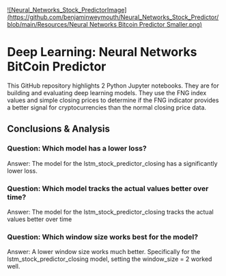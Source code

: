 [![Neural_Networks_Stock_PredictorImage](https://github.com/benjaminweymouth/Neural_Networks_Stock_Predictor/blob/main/Resources/Neural Networks Bitcoin Predictor Smaller.png)](https://github.com/benjaminweymouth/Neural_Networks_Stock_Predictor/blob/main/lstm_stock_predictor_closing.ipynb)

# Deep Learning: Neural Networks BitCoin Predictor
This GitHub repository highlights 2 Python Jupyter notebooks. They are for building and evaluating deep learning models. They use the FNG index values and simple closing prices to determine if the FNG indicator provides a better signal for cryptocurrencies than the normal closing price data.

## Conclusions & Analysis

### Question: Which model has a lower loss?
Answer: The model for the lstm_stock_predictor_closing has a significantly lower loss. 
### Question: Which model tracks the actual values better over time?
Answer: The model for the lstm_stock_predictor_closing tracks the actual values better over time
### Question: Which window size works best for the model?
Answer: A lower window size works much better. Specifically for the lstm_stock_predictor_closing model, setting the window_size = 2 worked well.  
